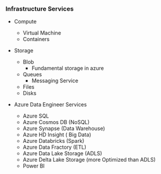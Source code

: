 ### Infrastructure Services
- Compute
    - Virtual Machine
    - Containers

- Storage
    - Blob
        - Fundamental storage in azure
    - Queues
        - Messaging Service
    - Files
    - Disks


- Azure Data Engineer Services
    - Azure SQL
    - Azure Cosmos DB (NoSQL)
    - Azure Synapse (Data Warehouse)
    - Azure HD Insight ( Big Data)
    - Azure Databricks (Spark)
    - Azure Data Fractory (ETL)
    - Azure Data Lake Storage (ADLS)
    - Azure Delta Lake Storage (more Optimized than ADLS)
    - Power BI